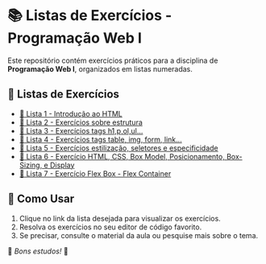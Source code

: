 # 📚 Listas de Exercícios - Programação Web I

Este repositório contém exercícios práticos para a disciplina de **Programação Web I**, organizados em listas numeradas.

## 📂 Listas de Exercícios  

- [📜 Lista 1 - Introdução ao HTML](pwI-lista-1.md)  
- [📜 Lista 2 - Exercícios sobre estrutura](pwI-lista-2.md)  
- [📜 Lista 3 - Exercícios tags h1,p,ol,ul...](pwI-lista-3.md)  
- [📜 Lista 4 - Exercícios tags table, img, form, link...](pwI-lista-4.md)  
- [📜 Lista 5 - Exercícios estilização, seletores e especificidade ](pwI-lista-5.md)  
- [📜 Lista 6 - Exercício HTML, CSS, Box Model, Posicionamento, Box-Sizing, e Display](pwI-lista-6.md)
- [📜 Lista 7 - Exercício Flex Box - Flex Container](pwI-lista-7.md)  

## 🚀 Como Usar  

1. Clique no link da lista desejada para visualizar os exercícios.  
2. Resolva os exercícios no seu editor de código favorito.  
3. Se precisar, consulte o material da aula ou pesquise mais sobre o tema.  

📌 *Bons estudos!* 🚀  


